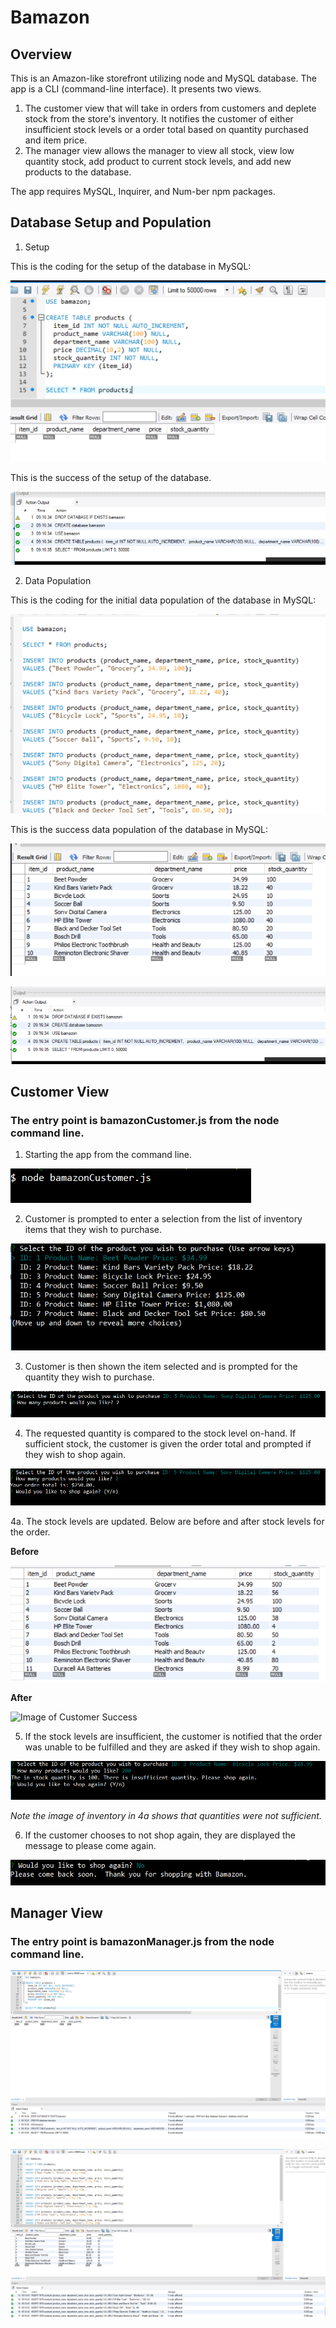 # Bamazon

## Overview

This is an Amazon-like storefront utilizing node and MySQL database. The app is a CLI (command-line interface).  It presents two views.
1.  The customer view that will take in orders from customers and deplete stock from the store's inventory.  It notifies the customer of either insufficient stock levels or a order total based on quantity purchased and item price.
2.  The manager view allows the manager to view all stock, view low quantity stock, add product to current stock levels, and add new products to the database.

The app requires MySQL, Inquirer, and Num-ber npm packages.

## Database Setup and Population

1.  Setup

This is the coding for the setup of the database in MySQL:

![Image of Schema1](https://github.com/kkruel8100/Bamazon/blob/master/images/schema1.PNG)

This is the success of the setup of the database.

![Image of Schema2](https://github.com/kkruel8100/Bamazon/blob/master/images/schema2.PNG)

2.  Data Population

This is the coding for the initial data population of the database in MySQL:

![Image of Mock1](https://github.com/kkruel8100/Bamazon/blob/master/images/mock1.PNG)

This is the success data population of the database in MySQL:

![Image of Mock2](https://github.com/kkruel8100/Bamazon/blob/master/images/mock2.PNG)

![Image of Mock3](https://github.com/kkruel8100/Bamazon/blob/master/images/mock3.PNG)

## Customer View

### The entry point is bamazonCustomer.js from the node command line.

1.  Starting the app from the command line.

![Image of Customer Entry](https://github.com/kkruel8100/Bamazon/blob/master/images/entryCustomer.PNG)

2.  Customer is prompted to enter a selection from the list of inventory items that they wish to purchase.

![Image of Customer Prompt](https://github.com/kkruel8100/Bamazon/blob/master/images/customerPrompt1.PNG)

3.  Customer is then shown the item selected and is prompted for the quantity they wish to purchase.

![Image of Customer Quantity](https://github.com/kkruel8100/Bamazon/blob/master/images/customerRequestedQuantity.PNG)

4.  The requested quantity is compared to the stock level on-hand.  If sufficient stock, the customer is given the order total and prompted if they wish to shop again.

![Image of Customer Success](https://github.com/kkruel8100/Bamazon/blob/master/images/customerOrderSuccessNext.PNG)


  4a. The stock levels are updated.  Below are before and after stock levels for the order.

  **Before**

![Image of Customer Success](https://github.com/kkruel8100/Bamazon/blob/master/images/databaseStart.PNG)

  **After**

![Image of Customer Success](https://github.com/kkruel8100/Bamazon/blob/master/images/databaseAfter.PNG)


5.  If the stock levels are insufficient, the customer is notified that the order was unable to be fulfilled and they are asked if they wish to shop again. 

![Image of Customer Reject](https://github.com/kkruel8100/Bamazon/blob/master/images/customerOrderRejectNext.PNG)

*Note the image of inventory in 4a shows that quantities were not sufficient.*

6.  If the customer chooses to not shop again, they are displayed the message to please come again.

![Image of No Shop](https://github.com/kkruel8100/Bamazon/blob/master/images/noShopAgain.PNG)

## Manager View

### The entry point is bamazonManager.js from the node command line.

![Image of Schema](https://github.com/kkruel8100/Bamazon/blob/master/images/Schema.PNG)


![Image of Mock Data](https://github.com/kkruel8100/Bamazon/blob/master/images/MockData.PNG)